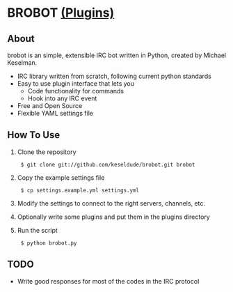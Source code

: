 # BROBOT [(Plugins)](http://github.com/keseldude/brobot-plugins)

## About
brobot is an simple, extensible IRC bot written in Python, created by Michael Keselman.

* IRC library written from scratch, following current python standards
* Easy to use plugin interface that lets you
    * Code functionality for commands
    * Hook into any IRC event
* Free and Open Source
* Flexible YAML settings file

## How To Use

1. Clone the repository

        $ git clone git://github.com/keseldude/brobot.git brobot
    
2. Copy the example settings file

        $ cp settings.example.yml settings.yml
    
3. Modify the settings to connect to the right servers, channels, etc.
4. Optionally write some plugins and put them in the plugins directory
5. Run the script

        $ python brobot.py

## TODO

* Write good responses for most of the codes in the IRC protocol